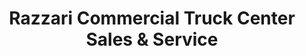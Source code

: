 ---
title: "Razzari Commercial Truck Center Sales & Service"
url: /merced/razzari-commercial-truck-center-sales-und-service/
shop: Autowerkstatt
---